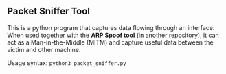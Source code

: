 ## Packet Sniffer Tool

This is a python program that captures data flowing through an interface. When used together with the <strong>ARP Spoof tool</strong> (in another repository), it can act as a Man-in-the-Middle (MITM) and capture useful data between the victim and other machine.

Usage syntax: ````python3 packet_sniffer.py````
